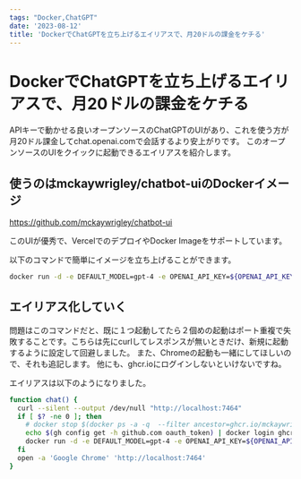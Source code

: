 ```yaml
---
tags: "Docker,ChatGPT"
date: '2023-08-12'
title: 'DockerでChatGPTを立ち上げるエイリアスで、月20ドルの課金をケチる'
---
```


# DockerでChatGPTを立ち上げるエイリアスで、月20ドルの課金をケチる

APIキーで動かせる良いオープンソースのChatGPTのUIがあり、これを使う方が月20ドル課金してchat.openai.comで会話するより安上がりです。
このオープンソースのUIをクイックに起動できるエイリアスを紹介します。

## 使うのはmckaywrigley/chatbot-uiのDockerイメージ

https://github.com/mckaywrigley/chatbot-ui

このUIが優秀で、VercelでのデプロイやDocker Imageをサポートしています。

以下のコマンドで簡単にイメージを立ち上げることができます。

```bash
docker run -d -e DEFAULT_MODEL=gpt-4 -e OPENAI_API_KEY=${OPENAI_API_KEY} -p 7464:3000 ghcr.io/mckaywrigley/chatbot-ui:main
```

## エイリアス化していく

問題はこのコマンドだと、既に１つ起動してたら２個めの起動はポート重複で失敗することです。こちらは先にcurlしてレスポンスが無いときだけ、新規に起動するように設定して回避しました。
また、Chromeの起動も一緒にしてほしいので、それも追記します。
他にも、ghcr.ioにログインしないといけないですね。

エイリアスは以下のようになりました。

```bash
function chat() {
  curl --silent --output /dev/null "http://localhost:7464"
  if [ $? -ne 0 ]; then
    # docker stop $(docker ps -a -q  --filter ancestor=ghcr.io/mckaywrigley/chatbot-ui:main)
    echo $(gh config get -h github.com oauth_token) | docker login ghcr.io -u umihico --password-stdin
    docker run -d -e DEFAULT_MODEL=gpt-4 -e OPENAI_API_KEY=${OPENAI_API_KEY} -p 7464:3000 ghcr.io/mckaywrigley/chatbot-ui:main
  fi
  open -a 'Google Chrome' 'http://localhost:7464'
}
```
